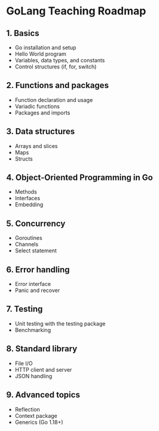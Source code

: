 # GoLang Teaching Roadmap

## 1. Basics
- Go installation and setup
- Hello World program
- Variables, data types, and constants
- Control structures (if, for, switch)

## 2. Functions and packages
- Function declaration and usage
- Variadic functions
- Packages and imports

## 3. Data structures
- Arrays and slices
- Maps
- Structs

## 4. Object-Oriented Programming in Go
- Methods
- Interfaces
- Embedding

## 5. Concurrency
- Goroutines
- Channels
- Select statement

## 6. Error handling
- Error interface
- Panic and recover

## 7. Testing
- Unit testing with the testing package
- Benchmarking

## 8. Standard library
- File I/O
- HTTP client and server
- JSON handling

## 9. Advanced topics
- Reflection
- Context package
- Generics (Go 1.18+)